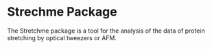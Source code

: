 # Strechme Package

The Stretchme package is a tool for the analysis of the data of protein stretching by optical tweezers or AFM.